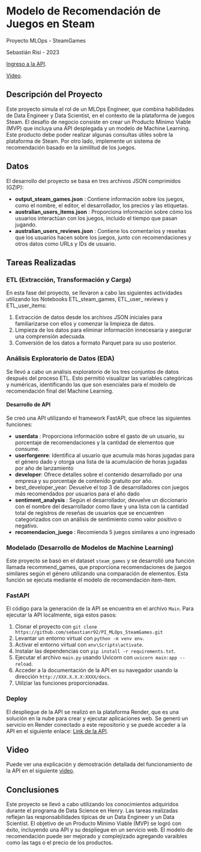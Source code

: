 # Modelo de Recomendación de Juegos en Steam

Proyecto MLOps - SteamGames 

Sebastián Risi - 2023

[Ingreso a la API](https://pi-mlops-steamgames-git.onrender.com/docs).

[Video](https://www.loom.com/share/3175d6f5cfc2436294a5ccad78d1afe9?sid=a749f591-ac77-493d-a75f-e6bf1b9cbf6f).

## Descripción del Proyecto

Este proyecto simula el rol de un MLOps Engineer, que combina habilidades de Data Engineer y Data Scientist, en el contexto de la plataforma de juegos Steam. El desafío de negocio consiste en crear un Producto Mínimo Viable (MVP) que incluya una API desplegada y un modelo de Machine Learning. Este producto debe poder realizar algunas consultas útiles sobre la plataforma de Steam. Por otro lado, implemente un sistema de recomendación basado en la similitud de los juegos.

## Datos

El desarrollo del proyecto se basa en tres archivos JSON comprimidos (GZIP):

* **output_steam_games.json** : Contiene información sobre los juegos, como el nombre, el editor, el desarrollador, los precios y las etiquetas.
* **australian_users_items.json** : Proporciona información sobre cómo los usuarios interactúan con los juegos, incluido el tiempo que pasan jugando.
* **australian_users_reviews.json** : Contiene los comentarios y reseñas que los usuarios hacen sobre los juegos, junto con recomendaciones y otros datos como URLs y IDs de usuario.

## Tareas Realizadas

### ETL (Extracción, Transformación y Carga)

En esta fase del proyecto, se llevaron a cabo las siguientes actividades utilizando los Notebooks ETL_steam_games, ETL_user_ reviews y ETL_user_items:

1. Extracción de datos desde los archivos JSON iniciales para familiarizarse con ellos y comenzar la limpieza de datos.
2. Limpieza de los datos para eliminar información innecesaria y asegurar una comprensión adecuada.
3. Conversión de los datos a formato Parquet para su uso posterior.

### Análisis Exploratorio de Datos (EDA)

Se llevó a cabo un análisis exploratorio de los tres conjuntos de datos después del proceso ETL. Esto permitió visualizar las variables categóricas y numéricas, identificando las que son esenciales para el modelo de recomendación final del Machine Learning.

#### **Desarrollo de API**

Se creó una API utilizando el framework FastAPI, que ofrece las siguientes funciones:

* **userdata** : Proporciona información sobre el gasto de un usuario, su porcentaje de recomendaciones y la cantidad de elementos que consume.
* **userforgenre**: Identifica al usuario que acumula más horas jugadas para el género dado y otorga una lista de la acumulación de horas jugadas por año de lanzamiento
* **developer**: Ofrece detalles sobre el contenido desarrollado por una empresa y su porcentaje de contenido gratuito por año.
* best_developer_year: Devuelve el top 3 de desarrolladores con juegos más recomendados por usuarios para el año dado
* **sentiment_analysis** : Según el desarrollador, devuelve un diccionario con el nombre del desarrollador como llave y una lista con la cantidad total de registros de reseñas de usuarios que se encuentren categorizados con un análisis de sentimiento como valor positivo o negativo.
* **recomendacion_juego** : Recomienda 5 juegos similares a uno ingresado

### Modelado (Desarrollo de Modelos de Machine Learning)

Este proyecto se basó en el dataset `steam_games` y se desarrolló una función llamada recommend_games, que proporciona recomendaciones de juegos similares según el género utilizando una comparación de elementos. Esta función se ejecuta mediante el modelo de recomendación item-item.

### FastAPI

El código para la generación de la API se encuentra en el archivo `Main`. Para ejecutar la API localmente, siga estos pasos:

1. Clonar el proyecto con `git clone https://github.com/sebastianr92/PI_MLOps_SteamGames.git`
2. Levantar un entorno virtual con `python -m venv env`.
3. Activar el entorno virtual con `env\Scripts\activate`.
4. Instalar las dependencias con `pip install -r requirements.txt`.
5. Ejecutar el archivo `main.py` usando Uvicorn con `uvicorn main:app --reload`.
6. Acceder a la documentación de la API en su navegador usando la dirección `http://XXX.X.X.X:XXXX/docs`.
7. Utilziar las funciones proporcionadas.

### Deploy

El despliegue de la API se realizó en la plataforma Render, que es una solución en la nube para crear y ejecutar aplicaciones web. Se generó un servicio en Render conectado a este repositorio y se puede acceder a la API en el siguiente enlace: [Link de la API](https://pi-mlops-steamgames-git.onrender.com).

## Video

Puede ver una explicación y demostración detallada del funcionamiento de la API en el siguiente [video](https://www.loom.com/share/3175d6f5cfc2436294a5ccad78d1afe9?sid=a749f591-ac77-493d-a75f-e6bf1b9cbf6f).

## Conclusiones

Este proyecto se llevó a cabo utilizando los conocimientos adquiridos durante el programa de Data Science en Henry. Las tareas realizadas reflejan las responsabilidades típicas de un Data Engineer y un Data Scientist. El objetivo de un Producto Mínimo Viable (MVP) se logró con éxito, incluyendo una API y su despliegue en un servicio web. El modelo de recomendación puede ser mejorado y complejizado agregando varaibles como las tags o el precio de los productos. 
